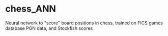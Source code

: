 # chess_ANN
Neural network to "score" board positions in chess, trained on FICS games database PGN data, and Stockfish scores
